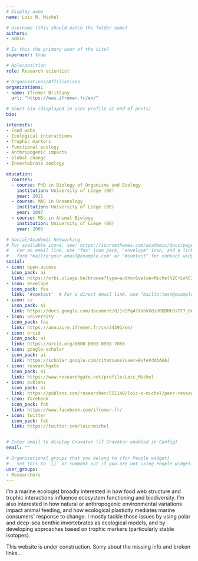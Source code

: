 ```yaml
---
# Display name
name: Loïc N. Michel

# Username (this should match the folder name)
authors:
- admin

# Is this the primary user of the site?
superuser: true

# Role/position
role: Research scientist

# Organizations/Affiliations
organizations:
- name: Ifremer Brittany 
  url: "https://wwz.ifremer.fr/en/"

# Short bio (displayed in user profile at end of posts)
bio: 

interests:
- Food webs
- Ecological interactions
- Trophic markers
- Functional ecology
- Anthropogenic impacts
- Global change
- Invertebrate zoology

education:
  courses:
  - course: PhD in Biology of Organisms and Ecology 
    institution: University of Liège (BE)
    year: 2011
  - course: MAS in Oceanology
    institution: University of Liège (BE)
    year: 2007
  - course: MSc in Animal Biology
    institution: University of Liège (BE)
    year: 2005

# Social/Academic Networking
# For available icons, see: https://sourcethemes.com/academic/docs/page-builder/#icons
#   For an email link, use "fas" icon pack, "envelope" icon, and a link in the
#   form "mailto:your-email@example.com" or "#contact" for contact widget.
social:
- icon: open-access
  icon_pack: ai
  link: https://orbi.uliege.be/browse?type=author&value=Michel%2C+Lo%C3%AFc+p003031
- icon: envelope
  icon_pack: fas
  link: '#contact'  # For a direct email link, use "mailto:test@example.org".
- icon: cv
  icon_pack: ai
  link: https://docs.google.com/document/d/1nSPq47XahkX0iHRBBMtOsTF7_6QIaPDXEDnX_0YYfnQ/export?format=pdf
- icon: university
  icon_pack: fas
  link: https://annuaire.ifremer.fr/cv/24391/en/
- icon: orcid
  icon_pack: ai
  link: https://orcid.org/0000-0003-0988-7050
- icon: google-scholar
  icon_pack: ai
  link: https://scholar.google.com/citations?user=BxfeVdAAAAAJ
- icon: researchgate
  icon_pack: ai
  link: https://www.researchgate.net/profile/Loic_Michel
- icon: publons
  icon_pack: ai
  link: https://publons.com/researcher/551146/loic-n-michel/peer-review/
- icon: facebook
  icon_pack: fab
  link: https://www.facebook.com/ifremer.fr/
- icon: twitter
  icon_pack: fab
  link: https://twitter.com/loicnmichel


# Enter email to display Gravatar (if Gravatar enabled in Config)
email: ""

# Organizational groups that you belong to (for People widget)
#   Set this to `[]` or comment out if you are not using People widget.
user_groups:
- Researchers
---
```


I’m a marine ecologist broadly interested in how food web structure and trophic interactions influence ecosystem functioning and biodiversity. I’m also interested in how natural or anthropogenic environmental variations impact animal feeding, and how ecological plasticity mediates marine consumers' response to change. I mostly tackle those issues by using polar and deep-sea benthic invertebrates as ecological models, and by developing approaches based on trophic markers (particularly stable isotopes).

This website is under construction. Sorry about the missing info and broken links...
